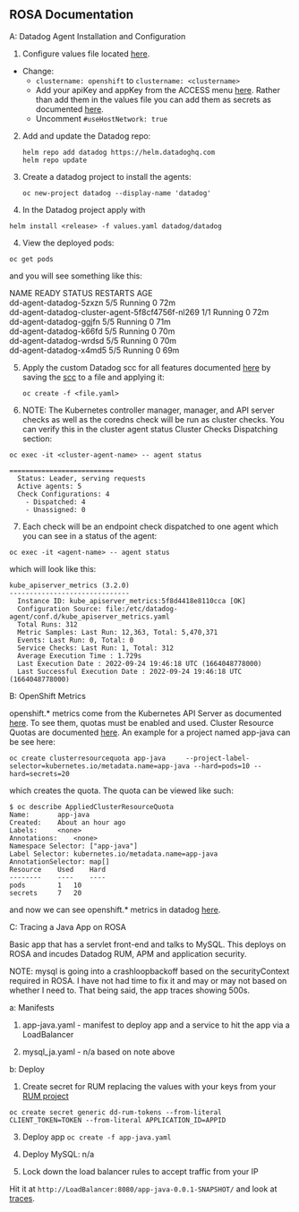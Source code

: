 ROSA Documentation
--

A: Datadog Agent Installation and Configuration  

1) Configure values file located
[here](https://gist.github.com/jgibbons-cp/edc33a0e96c8f2f2ef393eef201edea2).  

- Change:  
  - ```clustername: openshift``` to ```clustername: <clustername>```  
  - Add your apiKey and appKey from the ACCESS menu
[here](https://app.datadoghq.com/organization-settings/users).  Rather than
add them in the values file you can add them as secrets as documented
[here](https://github.com/DataDog/helm-charts/blob/main/charts/datadog/values.yaml#L29-L49).  
  - Uncomment ```#useHostNetwork: true```  

2) Add and update the Datadog repo:  

   ```
   helm repo add datadog https://helm.datadoghq.com
   helm repo update
   ```  

3) Create a datadog project to install the agents:  

   ```
   oc new-project datadog --display-name 'datadog'
   ```  

4) In the Datadog project apply with
```
helm install <release> -f values.yaml datadog/datadog
```

4) View the deployed pods:  

```
oc get pods
```  
and you will see something like this:  

NAME                                              READY   STATUS    RESTARTS   AGE  
dd-agent-datadog-5zxzn                            5/5     Running   0          72m  
dd-agent-datadog-cluster-agent-5f8cf4756f-nl269   1/1     Running   0          72m  
dd-agent-datadog-ggjfn                            5/5     Running   0          71m  
dd-agent-datadog-k66fd                            5/5     Running   0          70m  
dd-agent-datadog-wrdsd                            5/5     Running   0          70m  
dd-agent-datadog-x4md5                            5/5     Running   0          69m  

5) Apply the custom Datadog scc for all features documented
[here](https://docs.datadoghq.com/integrations/openshift/?tab=daemonset#custom-datadog-scc-for-all-features)
 by saving the [scc](https://github.com/DataDog/datadog-agent/blob/main/Dockerfiles/manifests/openshift/scc.yaml)
 to a file and applying it:  

   ```
   oc create -f <file.yaml>
   ```  

6) NOTE: The Kubernetes controller manager, manager, and API server checks as
well as the coredns check will be run as cluster checks.  You can verify this
in the cluster agent status Cluster Checks Dispatching section:  

```
oc exec -it <cluster-agent-name> -- agent status
```  

```Cluster Checks Dispatching  
==========================  
  Status: Leader, serving requests  
  Active agents: 5  
  Check Configurations: 4  
    - Dispatched: 4  
    - Unassigned: 0  
```  

7) Each check will be an endpoint check dispatched to one agent which you can see
in a status of the agent:  

```
oc exec -it <agent-name> -- agent status  
```  

which will look like this:  

```  
kube_apiserver_metrics (3.2.0)  
------------------------------  
  Instance ID: kube_apiserver_metrics:5f8d4418e8110cca [OK]  
  Configuration Source: file:/etc/datadog-agent/conf.d/kube_apiserver_metrics.yaml  
  Total Runs: 312  
  Metric Samples: Last Run: 12,363, Total: 5,470,371  
  Events: Last Run: 0, Total: 0  
  Service Checks: Last Run: 1, Total: 312  
  Average Execution Time : 1.729s  
  Last Execution Date : 2022-09-24 19:46:18 UTC (1664048778000)  
  Last Successful Execution Date : 2022-09-24 19:46:18 UTC (1664048778000)  
  ```  

B: OpenShift Metrics

openshift.* metrics come from the Kubernetes API Server as documented
[here](https://docs.datadoghq.com/integrations/openshift/?tab=daemonset#overview).
To see them, quotas must be enabled and used.  Cluster Resource Quotas are
documented [here](https://docs.openshift.com/container-platform/4.6/applications/quotas/quotas-setting-across-multiple-projects.html). An example for a project named app-java can be see here:  

```
oc create clusterresourcequota app-java     --project-label-selector=kubernetes.io/metadata.name=app-java --hard=pods=10 --hard=secrets=20
```

which creates the quota.  The quota can be viewed like such:  

```  
$ oc describe AppliedClusterResourceQuota  
Name:		app-java  
Created:	About an hour ago  
Labels:		<none>  
Annotations:	<none>  
Namespace Selector: ["app-java"]  
Label Selector: kubernetes.io/metadata.name=app-java  
AnnotationSelector: map[]  
Resource	Used	Hard  
--------	----	----  
pods		1	10  
secrets		7	20  
```  

and now we can see openshift.* metrics in datadog
[here](https://app.datadoghq.com/metric/summary?filter=openshift).  

C: Tracing a Java App on ROSA

Basic app that has a servlet front-end and talks to MySQL.  This deploys
on ROSA and incudes Datadog RUM, APM and application security.  

NOTE: mysql is going into a crashloopbackoff based on the securityContext
required in ROSA.  I have not had time to fix it and may or may not based on
whether I need to.  That being said, the app traces showing 500s.  

a: Manifests

1) app-java.yaml - manifest to deploy app and a service to hit the app via a
LoadBalancer  

2) mysql_ja.yaml - n/a based on note above

b: Deploy  

1) Create secret for RUM replacing the values with your keys from your
[RUM project](https://app.datadoghq.com/rum/list?from_ts=1663967470366&to_ts=1664053870366&live=true)  

 ```
 oc create secret generic dd-rum-tokens --from-literal CLIENT_TOKEN=TOKEN --from-literal APPLICATION_ID=APPID  
 ```  

3) Deploy app ```oc create -f app-java.yaml```

2) Deploy MySQL: n/a  

3) Lock down the load  balancer rules to accept traffic from your IP

Hit it at ```http://LoadBalancer:8080/app-java-0.0.1-SNAPSHOT/```
and look at [traces](https://app.datadoghq.com/apm/traces?query=env%3Alab&cols=core_service%2Ccore_resource_name%2Clog_duration%2Clog_http.method%2Clog_http.status_code&historicalData=false&messageDisplay=inline&sort=desc&start=1664053077903&end=1664053977903&paused=false).    
